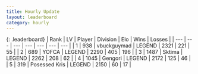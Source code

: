```yaml
---
title: Hourly Update
layout: leaderboard
category: hourly
---
```


{: .leaderboard}
| Rank | LV | Player | Division | Elo | Wins | Losses |
| --- | --- | --- | --- | --- | --- | --- |
| <span data-change="0">1</span> | 938 | <span title="ID: 418052">vbuckguymad</span> | LEGEND | <span data-change="0">2321</span> | <span data-change="0">221</span> | <span data-change="0">55</span> |
| <span data-change="0">2</span> | 689 | <span title="ID: 650820">YOFCA</span> | LEGEND | <span data-change="0">2290</span> | <span data-change="0">405</span> | <span data-change="0">196</span> |
| <span data-change="0">3</span> | 1487 | <span title="ID: 353063">Sktima</span> | LEGEND | <span data-change="-22">2262</span> | <span data-change="4">208</span> | <span data-change="2">62</span> |
| <span data-change="0">4</span> | 1045 | <span title="ID: 294236">Gengori</span> | LEGEND | <span data-change="0">2172</span> | <span data-change="0">125</span> | <span data-change="0">46</span> |
| <span data-change="0">5</span> | 319 | <span title="ID: 402846">Posessed Kris</span> | LEGEND | <span data-change="0">2150</span> | <span data-change="0">60</span> | <span data-change="0">17</span> |